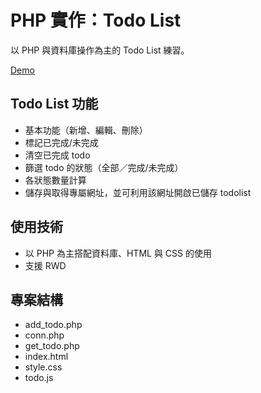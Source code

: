 # PHP 實作：Todo List

以 PHP 與資料庫操作為主的 Todo List 練習。

[Demo](http://mentor-program.co/mtr04group6/wendyl/week12/api_todo/todo.html)

## Todo List 功能

- 基本功能（新增、編輯、刪除）
- 標記已完成/未完成
- 清空已完成 todo
- 篩選 todo 的狀態（全部／完成/未完成）
- 各狀態數量計算
- 儲存與取得專屬網址，並可利用該網址開啟已儲存 todolist

## 使用技術

- 以 PHP 為主搭配資料庫、HTML 與 CSS 的使用
- 支援 RWD

## 專案結構

- add_todo.php
- conn.php
- get_todo.php
- index.html
- style.css
- todo.js

